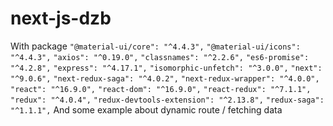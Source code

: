 # next-js-dzb
With package 
    ```"@material-ui/core": "^4.4.3",```
    ```"@material-ui/icons": "^4.4.3",```
    ```"axios": "^0.19.0",```
    ```"classnames": "^2.2.6",```
    ```"es6-promise": "^4.2.8",```
    ```"express": "^4.17.1",```
    ```"isomorphic-unfetch": "^3.0.0",```
    ```"next": "^9.0.6",```
    ```"next-redux-saga": "^4.0.2",```
    ```"next-redux-wrapper": "^4.0.0",```
    ```"react": "^16.9.0",```
    ```"react-dom": "^16.9.0",```
    ```"react-redux": "^7.1.1",```
    ```"redux": "^4.0.4",```
    ```"redux-devtools-extension": "^2.13.8",```
    ```"redux-saga": "^1.1.1",```
 And some example about dynamic route / fetching data
